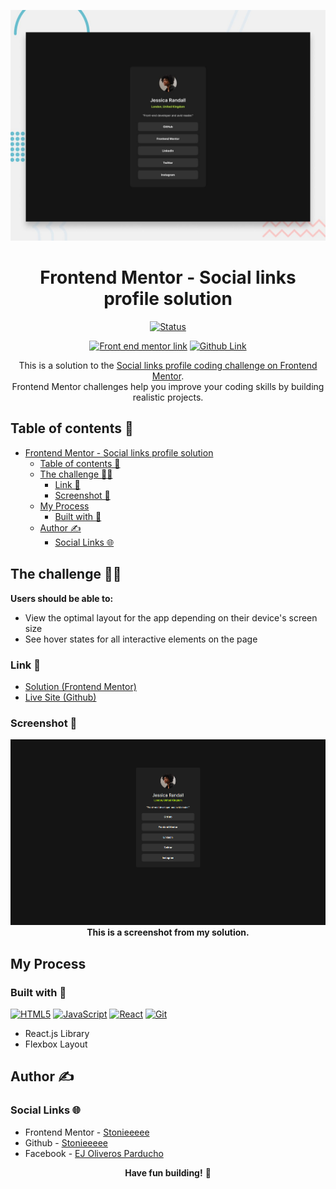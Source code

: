 ![Social links profile Sample Photo](./src/assets/desktop-preview.jpg)

<div align="center">



# Frontend Mentor - Social links profile solution

[![Status][shield-link]][complete-link]<br>

[shield-link]: https://img.shields.io/badge/STATUS-COMPLETE-00ff55
[complete-link]:  https://www.frontendmentor.io/solutions/social-links-profile-solution-vite-react-T9PmDRcpq4

[![Front end mentor link][shield-link2]][my-link2] [![Github Link][shield-link3]][my-link3]


[shield-link2]: https://img.shields.io/badge/_Profile-EJ--STONIEEEEE-6abecd?style=for-the-badge&logo=frontendmentor&logoColor=6abecd
[my-link2]: https://www.frontendmentor.io/profile/Stonieeeee
[shield-link3]: https://img.shields.io/badge/_Github-EJ--STONIEEEEE-adbac7?style=for-the-badge&logo=github&logoColor=adbac7
[my-link3]: https://github.com/Stonieeeee

This is a solution to the [Social links profile coding challenge on Frontend Mentor](https://www.frontendmentor.io/challenges/social-links-profile-UG32l9m6dQ).<br> Frontend Mentor challenges help you improve your coding skills by building realistic projects.


</div>

## Table of contents 📌

- [Frontend Mentor - Social links profile solution](#frontend-mentor---social-links-profile-solution)
  - [Table of contents 📌](#table-of-contents-)
  - [The challenge 🧗‍♂️](#the-challenge-️)
    - [Link 🔗](#link-)
    - [Screenshot 📸](#screenshot-)
  - [My Process](#my-process)
    - [Built with 🔨](#built-with-)
  - [Author ✍️](#author-️)
    - [Social Links 🌐](#social-links-)



## The challenge 🧗‍♂️

**Users should be able to:**

- View the optimal layout for the app depending on their device's screen size
- See hover states for all interactive elements on the page

### Link 🔗

- <a href="https://www.frontendmentor.io/solutions/social-links-profile-solution-vite-react-T9PmDRcpq4" target="_blank">Solution (Frontend Mentor)</a>
- <a href="https://stonieeeee.github.io/social-link-profile-solution/" target="_blank">Live Site (Github)</a>

### Screenshot 📸

<div align="center"> 

![My Solution screenshot](./src/assets/Desktop-Output.png)
 **This is a screenshot from my solution.** 

</div>

## My Process

### Built with 🔨

<!-- Bagdes -->

[![HTML5][design-link]][html-link] [![JavaScript][design-link2]][js-link] [![React][design-link4]][react-link] [![Git][design-link3]][git-link]

<!-- Badges-links -->

[design-link]: https://img.shields.io/badge/HTML5-E34F26?style=for-the-badge&logo=html5&logoColor=white

[html-link]: https://developer.mozilla.org/en-US/docs/Glossary/HTML5

[design-link2]: https://img.shields.io/badge/javascript-%23323330.svg?style=for-the-badge&logo=javascript&logoColor=%23F7DF1E

[js-link]: https://developer.mozilla.org/en-US/docs/Web/JavaScript

[design-link3]: https://img.shields.io/badge/Git-F05032?style=for-the-badge&logo=git&logoColor=white

[git-link]: https://git-scm.com

[design-link4]: https://img.shields.io/badge/react-%2320232a.svg?style=for-the-badge&logo=react&logoColor=%2361DAFB

[react-link]: https://react.dev

- React.js Library
- Flexbox Layout

## Author ✍️

### Social Links 🌐
- Frontend Mentor - <a href="https://www.frontendmentor.io/profile/Stonieeeee" target="_blank">Stonieeeee</a>
- Github - <a href="https://github.com/Stonieeeee" target="_blank">Stonieeeee</a>
- Facebook - <a href="https://www.facebook.com/ej.parducho" target="_blank">EJ Oliveros Parducho</a>

<div align="center">

**Have fun building!** 🚀

</div>